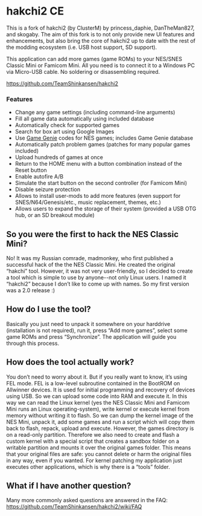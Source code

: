 # hakchi2 CE

This is a fork of hakchi2 (by ClusterM) by princess_daphie, DanTheMan827, and skogaby. The aim of this fork is to not only provide new UI features and enhancements, but also bring the core of hakchi2 up to date with the rest of the modding ecosystem (i.e. USB host support, SD support).

This application can add more games (game ROMs) to your NES/SNES Classic Mini or Famicom Mini. All you need is to connect it to a Windows PC via Micro-USB cable. No soldering or disassembling required.

https://github.com/TeamShinkansen/hakchi2

### Features
* Change any game settings (including command-line arguments)
* Fill all game data automatically using included database
* Automatically check for supported games
* Search for box art using Google Images
* Use [Game Genie](https://en.wikipedia.org/wiki/Game_Genie) codes for NES games; includes Game Genie database
* Automatically patch problem games (patches for many popular games included)
* Upload hundreds of games at once
* Return to the HOME menu with a button combination instead of the Reset button
* Enable autofire A/B
* Simulate the start button on the second controller (for Famicom Mini)
* Disable seizure protection
* Allows to install user-mods to add more features (even support for SNES/N64/Genesis/etc., music replacement, themes, etc.)
* Allows users to expand the storage of their system (provided a USB OTG hub, or an SD breakout module)

## So you were the first to hack the NES Classic Mini?
No! It was my Russian сomrade, madmonkey, who first published a successful hack of the the NES Classic Mini. He created the original “hakchi” tool. However, it was not very user-friendly, so I decided to create a tool which is simple to use by anyone--not only Linux users. I named it “hakchi2” because I don’t like to come up with names. So my first version was a 2.0 release :)

## How do I use the tool?
Basically you just need to unpack it somewhere on your harddrive (installation is not required), run it, press “Add more games”, select some game ROMs and press “Synchronize”. The application will guide you through this process.

## How does the tool actually work?
You don’t need to worry about it. But if you really want to know, it’s using FEL mode. FEL is a low-level subroutine contained in the BootROM on Allwinner devices. It is used for initial programming and recovery of devices using USB. So we can upload some code into RAM and execute it. In this way we can read the Linux kernel (yes the NES Classic Mini and Famicom Mini runs an Linux operating-system), write kernel or execute kernel from memory without writing it to flash. So we can dump the kernel image of the NES Mini, unpack it, add some games and run a script which will copy them back to flash, repack, upload and execute. However, the games directory is on a read-only partition. Therefore we also need to create and flash a custom kernel with a special script that creates a sandbox folder on a writable partition and mounts it over the original games folder. This means that your original files are safe: you cannot delete or harm the original files in any way, even if you wanted. For kernel patching my application just executes other applications, which is why there is a “tools” folder.

## What if I have another question?
Many more commonly asked questions are answered in the FAQ:
https://github.com/TeamShinkansen/hakchi2/wiki/FAQ
